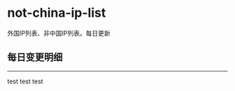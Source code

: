 # not-china-ip-list
外国IP列表、非中国IP列表。每日更新

每日变更明细
--------------------
--------------------
test
test
test
